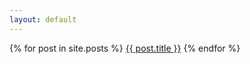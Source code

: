 ```yaml
---
layout: default
---
```


{% for post in site.posts %}
    <a href="{{ post.url }}">{{ post.title }}</a>
{% endfor %}
